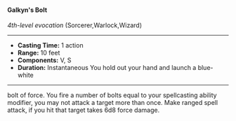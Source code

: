 #### Galkyn's Bolt
*4th-level evocation* (Sorcerer,Warlock,Wizard)
___
- **Casting Time:** 1 action
- **Range:** 10 feet
- **Components:** V, S
- **Duration:** Instantaneous You hold out your hand and launch a blue-white
---
bolt of force. You fire a number of bolts equal to
your spellcasting ability modifier, you may not
attack a target more than once. Make ranged spell
attack, if you hit that target takes 6d8 force damage.
